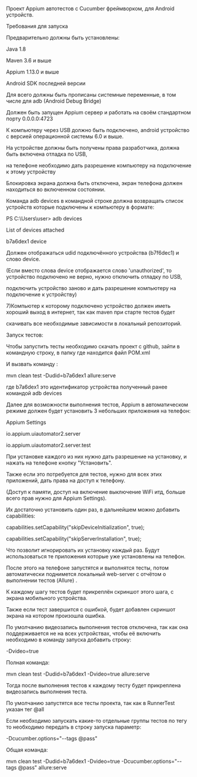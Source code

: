 Проект Appium автотестов с Cucumber фреймворком, для Android устройств.

Требования для запуска

Предварительно должны быть установлены:

Java 1.8

Maven 3.6 и выше

Appium 1.13.0 и выше

Android SDK последней версии

Для всего должны быть прописаны системные переменные, в том числе для adb (Android Debug Bridge)

Должен быть запущен Appium сервер и работать на своём стандартном порту 0.0.0.0:4723

К компьютеру через USB должно быть подключено, android устройство с версией операционной системы 6.0 и выше.

На устройстве должны быть получены права разработчика, должна быть включена отладка по USB,

на телефоне необходимо дать разрешение компьютеру на подключение к этому устройству

Блокировка экрана должна быть отключена, экран телефона должен находиться во включенном состоянии.

Команда adb devices в командной строке должна возвращать список устройств которые подключены к компьютеру в формате:

PS C:\Users\user> adb devices

List of devices attached

b7a6dex1 device

Должен отображаться udid подключённого устройства (b7f6dec1) и слово device.

(Если вместо слова device отображается слово 'unauthorized', то устройство подключено не верно, нужно отключить отладку по USB,

подключить устройство заново и дать разрешение компьютеру на подключение к устройству)

7)Компьютер к которому подключено устройство должен иметь хороший выход в интернет, так как maven при старте тестов будет

скачивать все необходимые зависимости в локальный репозиторий.

Запуск тестов:

Чтобы запустить тесты необходимо скачать проект с github, зайти в командную строку, в папку где находится файл POM.xml

И вызвать команду :

mvn clean test -Dudid=b7a6dex1 allure:serve

где b7a6dex1 это идентификатор устройства полученный ранее командой adb devices

Далее для возможности выполнения тестов, Appium в автоматическом режиме должен будет установить 3 небольших приложения на телефон:

Appium Settings

io.appium.uiautomator2.server

io.appium.uiautomator2.server.test

При установке каждого из них нужно дать разрешение на установку, и нажать на телефоне кнопку "Установить".

Также если это потребуется для тестов, нужно для всех этих приложений, дать права на доступ к телефону.

(Доступ к памяти, доступ на включение выключение WiFi итд, больше всего прав нужно для Appium Settings).

Их достаточно установить один раз, в дальнейшем можно добавить capabilities:

capabilities.setCapability("skipDeviceInitialization", true);

capabilities.setCapability("skipServerInstallation", true);

Что позволит игнорировать их установку каждый раз. Будут использоваться те приложения которые уже установлены на телефон.

После этого на телефоне запустятся и выполнятся тесты, потом автоматически поднимется локальный web-server с отчётом о выполнении тестов (Allure) .

К каждому шагу тестов будет прикреплён скриншот этого шага, с экрана мобильного устройства.

Также если тест завершится с ошибкой, будет добавлен скриншот экрана на котором произошла ошибка.

По умолчанию видеозапись выполнения тестов отключена, так как она поддерживается не на всех устройствах, чтобы её включить необходимо в команду запуска добавить строку:

-Dvideo=true

Полная команда:

mvn clean test -Dudid=b7a6dex1 -Dvideo=true allure:serve

Тогда после выполнения тестов к каждому тесту будет прикреплена видеозапись выполнения теста.

По умолчанию запустятся все тесты проекта, так как в RunnerTest указан тег @all 

Если необходимо запускать какие-то отдельные группы тестов по тегу то необходимо передать в строку запуска параметр:
 
 -Dcucumber.options="--tags @pass" 
 
 Общая команда:
 
 mvn clean test -Dudid=b7a6dex1 -Dvideo=true -Dcucumber.options="--tags @pass" allure:serve
